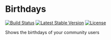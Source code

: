 Birthdays
=========

[![Build Status](https://scrutinizer-ci.com/g/ColdTrick/birthdays/badges/build.png?b=master)](https://scrutinizer-ci.com/g/ColdTrick/birthdays/build-status/master)
[![Latest Stable Version](https://poser.pugx.org/coldtrick/birthdays/v/stable.svg)](https://packagist.org/packages/coldtrick/birthdays)
[![License](https://poser.pugx.org/coldtrick/birthdays/license.svg)](https://packagist.org/packages/coldtrick/birthdays)

Shows the birthdays of your community users